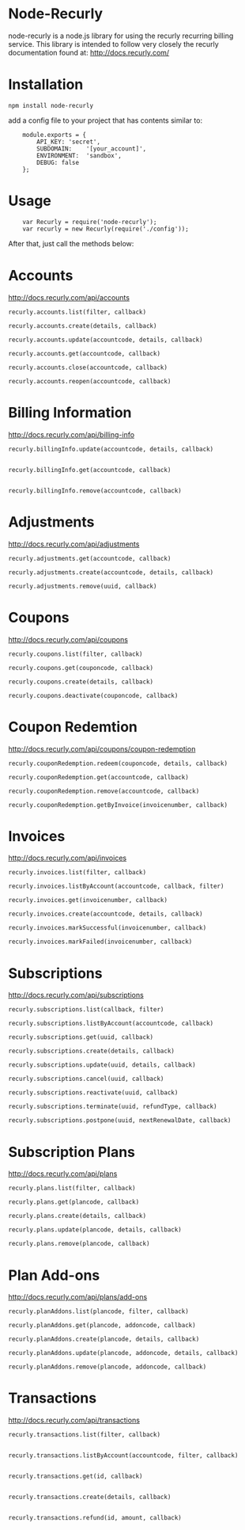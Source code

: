 Node-Recurly
===============

node-recurly is a node.js library for using the recurly recurring billing service. This library is intended to follow very closely the recurly documentation found at:
http://docs.recurly.com/

Installation
===============

	npm install node-recurly

add a config file to your project that has contents similar to:

		module.exports = {
			API_KEY: 'secret',
			SUBDOMAIN:    '[your_account]',
			ENVIRONMENT:  'sandbox',
			DEBUG: false
		};


Usage
===============

		var Recurly = require('node-recurly');
		var recurly = new Recurly(require('./config'));

After that, just call the methods below:


Accounts
===============
http://docs.recurly.com/api/accounts



	recurly.accounts.list(filter, callback)

	recurly.accounts.create(details, callback)

	recurly.accounts.update(accountcode, details, callback)

	recurly.accounts.get(accountcode, callback)

	recurly.accounts.close(accountcode, callback)

	recurly.accounts.reopen(accountcode, callback)


Billing Information
===============
http://docs.recurly.com/api/billing-info

	recurly.billingInfo.update(accountcode, details, callback)


	recurly.billingInfo.get(accountcode, callback)


	recurly.billingInfo.remove(accountcode, callback)



Adjustments
===============
http://docs.recurly.com/api/adjustments

	recurly.adjustments.get(accountcode, callback)

	recurly.adjustments.create(accountcode, details, callback)

	recurly.adjustments.remove(uuid, callback)


Coupons
===============
http://docs.recurly.com/api/coupons

	recurly.coupons.list(filter, callback)

	recurly.coupons.get(couponcode, callback)

	recurly.coupons.create(details, callback)

	recurly.coupons.deactivate(couponcode, callback)

Coupon Redemtion
=================
http://docs.recurly.com/api/coupons/coupon-redemption

	recurly.couponRedemption.redeem(couponcode, details, callback)

	recurly.couponRedemption.get(accountcode, callback)

	recurly.couponRedemption.remove(accountcode, callback)

	recurly.couponRedemption.getByInvoice(invoicenumber, callback)



Invoices
===============
http://docs.recurly.com/api/invoices

	recurly.invoices.list(filter, callback)

	recurly.invoices.listByAccount(accountcode, callback, filter)

	recurly.invoices.get(invoicenumber, callback)

	recurly.invoices.create(accountcode, details, callback)

	recurly.invoices.markSuccessful(invoicenumber, callback)

	recurly.invoices.markFailed(invoicenumber, callback)


Subscriptions
===============
http://docs.recurly.com/api/subscriptions

	recurly.subscriptions.list(callback, filter)

	recurly.subscriptions.listByAccount(accountcode, callback)

	recurly.subscriptions.get(uuid, callback)

	recurly.subscriptions.create(details, callback)

	recurly.subscriptions.update(uuid, details, callback)

	recurly.subscriptions.cancel(uuid, callback)

	recurly.subscriptions.reactivate(uuid, callback)

	recurly.subscriptions.terminate(uuid, refundType, callback)

 	recurly.subscriptions.postpone(uuid, nextRenewalDate, callback)


Subscription Plans
==================
http://docs.recurly.com/api/plans

	recurly.plans.list(filter, callback)

	recurly.plans.get(plancode, callback)

	recurly.plans.create(details, callback)

	recurly.plans.update(plancode, details, callback)

	recurly.plans.remove(plancode, callback)

Plan Add-ons
==================
http://docs.recurly.com/api/plans/add-ons

	recurly.planAddons.list(plancode, filter, callback)

	recurly.planAddons.get(plancode, addoncode, callback)

	recurly.planAddons.create(plancode, details, callback)

	recurly.planAddons.update(plancode, addoncode, details, callback)

	recurly.planAddons.remove(plancode, addoncode, callback)


Transactions
===============
http://docs.recurly.com/api/transactions

	recurly.transactions.list(filter, callback)


	recurly.transactions.listByAccount(accountcode, filter, callback)


	recurly.transactions.get(id, callback)


	recurly.transactions.create(details, callback)


	recurly.transactions.refund(id, amount, callback) 
